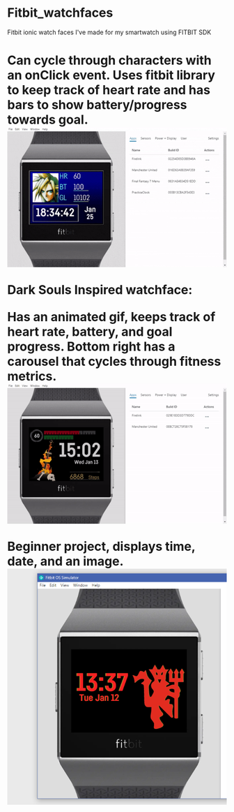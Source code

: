 # Fitbit_watchfaces


Fitbit ionic watch faces I've made for my smartwatch using FITBIT SDK

<h1 FinalFantasy 7 inspired watchface: h1/>

Can cycle through characters with an onClick event.
Uses fitbit library to keep track of heart rate and has bars to show battery/progress towards goal. <br/>
![FinalFantasy](FF7_watch/ff7gif.gif)
<br/>

Dark Souls Inspired watchface:

Has an animated gif, keeps track of heart rate, battery, and goal progress.
Bottom right has a carousel that cycles through fitness metrics. <br/>
![FireLink](Firelink/firelink.gif)

Beginner project, displays time, date, and an image. <br/>
![MUFC Watch](MUFC_Watch/MUFC_Preview.png)
